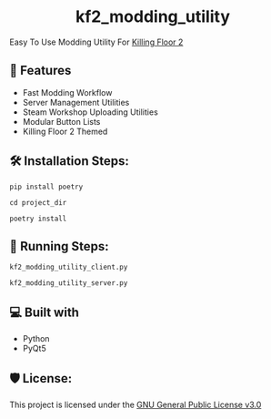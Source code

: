 <h1 id="title" align="center">kf2_modding_utility</h1>

Easy To Use Modding Utility For [Killing Floor 2](https://store.steampowered.com/agecheck/app/232090/)

  
  
<h2>💪 Features</h2>

*   Fast Modding Workflow
*   Server Management Utilities
*   Steam Workshop Uploading Utilities
*   Modular Button Lists
*   Killing Floor 2 Themed

<h2>🛠️ Installation Steps:</h2>

```
pip install poetry
```
```
cd project_dir
```
```
poetry install
```

<h2>🏃 Running Steps:</h2>

```
kf2_modding_utility_client.py
```
```
kf2_modding_utility_server.py
```  
  
<h2>💻 Built with</h2>

*   Python
*   PyQt5

<h2>🛡️ License:</h2>

This project is licensed under the [GNU General Public License v3.0](https://github.com/Mythical-Github/kf2_modding_utility/blob/main/LICENSE)
